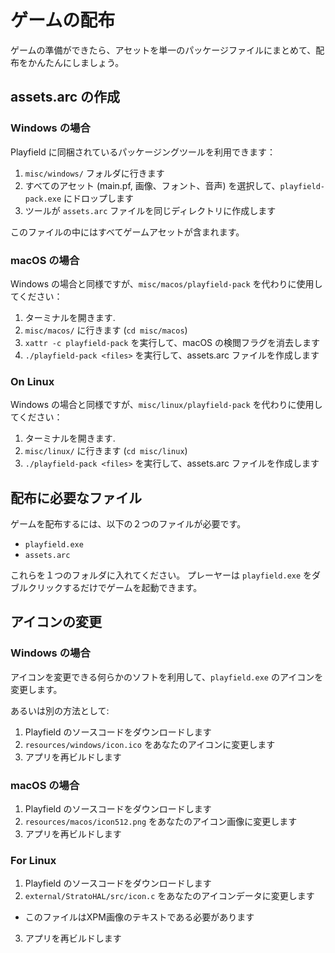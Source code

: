 ゲームの配布
============

ゲームの準備ができたら、アセットを単一のパッケージファイルにまとめて、配布をかんたんにしましょう。

## assets.arc の作成

### Windows の場合

Playfield に同梱されているパッケージングツールを利用できます：

1. `misc/windows/` フォルダに行きます
2. すべてのアセット (main.pf, 画像、フォント、音声) を選択して、`playfield-pack.exe` にドロップします
3. ツールが `assets.arc` ファイルを同じディレクトリに作成します

このファイルの中にはすべてゲームアセットが含まれます。

### macOS の場合

Windows の場合と同様ですが、`misc/macos/playfield-pack` を代わりに使用してください：

1. ターミナルを開きます.
2. `misc/macos/` に行きます (`cd misc/macos`)
3. `xattr -c playfield-pack` を実行して、macOS の検閲フラグを消去します
4. `./playfield-pack <files>` を実行して、assets.arc ファイルを作成します

### On Linux

Windows の場合と同様ですが、`misc/linux/playfield-pack` を代わりに使用してください：

1. ターミナルを開きます.
2. `misc/linux/` に行きます (`cd misc/linux`)
4. `./playfield-pack <files>` を実行して、assets.arc ファイルを作成します

## 配布に必要なファイル

ゲームを配布するには、以下の２つのファイルが必要です。

* `playfield.exe`
* `assets.arc`

これらを１つのフォルダに入れてください。
プレーヤーは `playfield.exe` をダブルクリックするだけでゲームを起動できます。

## アイコンの変更

### Windows の場合

アイコンを変更できる何らかのソフトを利用して、`playfield.exe` のアイコンを変更します。

あるいは別の方法として:
1. Playfield のソースコードをダウンロードします
2. `resources/windows/icon.ico` をあなたのアイコンに変更します
3. アプリを再ビルドします

### macOS の場合

1. Playfield のソースコードをダウンロードします
2. `resources/macos/icon512.png` をあなたのアイコン画像に変更します
3. アプリを再ビルドします

### For Linux

1. Playfield のソースコードをダウンロードします
2. `external/StratoHAL/src/icon.c` をあなたのアイコンデータに変更します
  * このファイルはXPM画像のテキストである必要があります
3. アプリを再ビルドします
